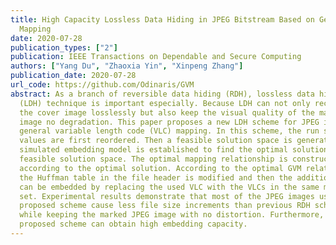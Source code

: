 ```yaml
---
title: High Capacity Lossless Data Hiding in JPEG Bitstream Based on General VLC
  Mapping
date: 2020-07-28
publication_types: ["2"] 
publication: IEEE Transactions on Dependable and Secure Computing
authors: ["Yang Du", "Zhaoxia Yin", "Xinpeng Zhang"]
publication_date: 2020-07-28
url_code: https://github.com/Odinaris/GVM
abstract: As a branch of reversible data hiding (RDH), lossless data hiding
  (LDH) technique is important especially. Because LDH can not only reconstruct
  the cover image losslessly but also keep the visual quality of the marked
  image no degradation. This paper proposes a new LDH scheme for JPEG images by
  general variable length code (VLC) mapping. In this scheme, the run size
  values are first reordered. Then a feasible solution space is generated. A
  simulated embedding model is established to find the optimal solution from the
  feasible solution space. The optimal mapping relationship is constructed
  according to the optimal solution. According to the optimal GVM relationship,
  the Huffman table in the file header is modified and then the additional data
  can be embedded by replacing the used VLC with the VLCs in the same mapping
  set. Experimental results demonstrate that most of the JPEG images using the
  proposed scheme cause less file size increments than previous RDH schemes
  while keeping the marked JPEG image with no distortion. Furthermore, the
  proposed scheme can obtain high embedding capacity.
---
```

